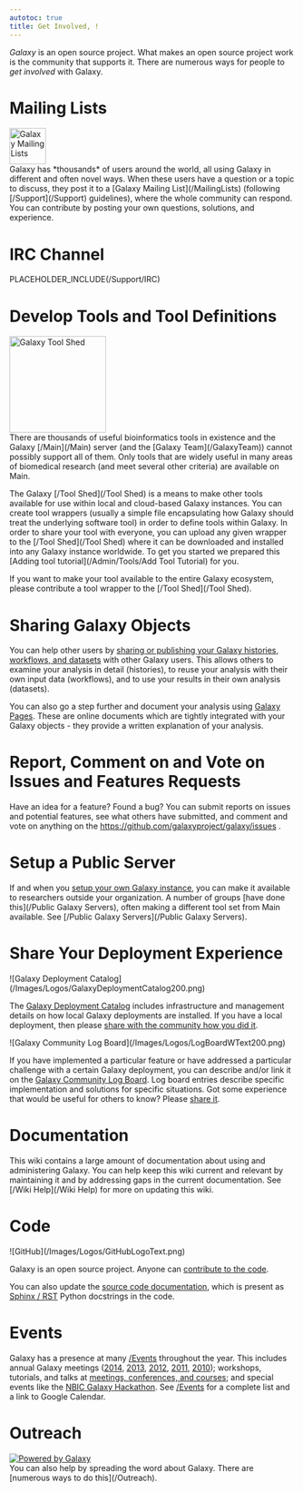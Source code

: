 ```yaml
---
autotoc: true
title: Get Involved, !
---
```



<div class='right'></div>

*Galaxy* is an open source project.  What makes an open source project work is the community that supports it.  There are numerous ways for people to *get involved* with Galaxy.

# Mailing Lists
<div class='left'><a href='/MailingLists'><img src='/Images/Logos/MailmanLogoSmall.png' alt='Galaxy Mailing Lists' width="64" /></a></div> Galaxy has *thousands* of users around the world, all using Galaxy in different and often novel ways.  When these users have a question or a topic to discuss, they post it to a [Galaxy Mailing List](/MailingLists) (following [/Support](/Support) guidelines), where the whole community can respond.  You can contribute by posting your own questions, solutions, and experience.

# IRC Channel

PLACEHOLDER_INCLUDE(/Support/IRC)

# Develop Tools and Tool Definitions

<div class='right'><a href='/Tool Shed'><img src='/Images/Logos/ToolShed.jpg' alt='Galaxy Tool Shed' width="170" /></a></div>
There are thousands of useful bioinformatics tools in existence and the Galaxy [/Main](/Main) server (and the [Galaxy Team](/GalaxyTeam)) cannot possibly support all of them.  Only tools that are widely useful in many areas of biomedical research (and meet several other criteria) are available on Main.

The Galaxy [/Tool Shed](/Tool Shed) is a means to make other tools available for use within local and cloud-based Galaxy instances.  You can create tool wrappers (usually a simple file encapsulating how Galaxy should treat the underlying software tool) in order to define tools within Galaxy.  In order to share your tool with everyone, you can upload any given wrapper to the [/Tool Shed](/Tool Shed) where it can be downloaded and installed into any Galaxy instance worldwide. To get you started we prepared this [Adding tool tutorial](/Admin/Tools/Add Tool Tutorial) for you.

If you want to make your tool available to the entire Galaxy ecosystem, please contribute a tool wrapper to the [/Tool Shed](/Tool Shed).

# Sharing Galaxy Objects

You can help other users by [sharing or publishing your Galaxy histories, workflows, and datasets](/Share) with other Galaxy users.  This allows others to examine your analysis in detail (histories), to reuse your analysis with their own input data (workflows), and to use your results in their own analysis (datasets).

You can also go a step further and document your analysis using [Galaxy Pages](/Learn/GalaxyPages).  These are online documents which are tightly integrated with your Galaxy objects - they provide a written explanation of your analysis.

# Report, Comment on and Vote on Issues and Features Requests

Have an idea for a feature?  Found a bug?  You can submit reports on issues and potential features, see what others have submitted, and comment and vote on anything on the https://github.com/galaxyproject/galaxy/issues .

# Setup a Public Server

If and when you [setup your own Galaxy instance](/Admin/GetGalaxy), you can make it available to researchers outside your organization.  A number of groups [have done this](/Public Galaxy Servers), often making a different tool set from Main available.  See [/Public Galaxy Servers](/Public Galaxy Servers).

# Share Your Deployment Experience

<div class='left'>![Galaxy Deployment Catalog](/Images/Logos/GalaxyDeploymentCatalog200.png)</div> 

The [Galaxy Deployment Catalog](/Community/Deployments) includes infrastructure and management details on how local Galaxy deployments are installed.  If you have a local deployment, then please [share with the community how you did it](/Community/Deployments).

<div class='right'>![Galaxy Community Log Board](/Images/Logos/LogBoardWText200.png)</div>

If you have implemented a particular feature or have addressed a particular challenge with a certain Galaxy deployment, you can describe and/or link it on the [Galaxy Community Log Board](/Community/Logs).  Log board entries describe specific implementation and solutions for specific situations.  Got some experience that would be useful for others to know?  Please [share it](/Community/Logs).

# Documentation

This wiki contains a large amount of documentation about using and administering Galaxy.  You can help keep this wiki current and relevant by maintaining it and by addressing gaps in the current documentation.  See [/Wiki Help](/Wiki Help) for more on updating this wiki.

# Code

<div class='right'>![GitHub](/Images/Logos/GitHubLogoText.png)</div>

Galaxy is an open source project.  Anyone can [contribute to the code](/Develop).

You can also update the [source code documentation](/Develop/SourceDoc), which is present as [Sphinx / RST](/Develop/SourceDoc) Python docstrings in the code.

# Events

Galaxy has a presence at many [/Events](/Events) throughout the year.  This includes annual Galaxy meetings ([2014](/Events/GCC2014), [2013](/Events/GCC2013), [2012](/Events/GCC2012), [2011](/Events/GCC2011), [2010](/Events/GDC2010)); workshops, tutorials, and talks at [meetings, conferences, and courses](/Events); and special events like the [NBIC Galaxy Hackathon](https://wiki.nbic.nl/index.php/NBIC_Galaxy_Hackathon_project).  See [/Events](/Events) for a complete list and a link to Google Calendar.

# Outreach

<div class='left'>
<a href='/Outreach'><img src='/Outreach/Powered by Galaxy/PoweredByGalaxy120.png' alt='Powered by Galaxy' /></a>
</div>
You can also help by spreading the word about Galaxy.  There are [numerous ways to do this](/Outreach).

